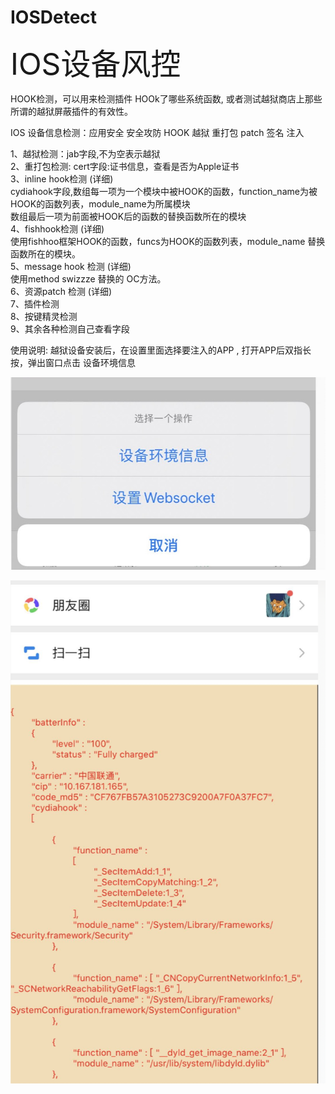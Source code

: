 # IOSDetect

<font size="8">IOS设备风控</font>

HOOK检测，可以用来检测插件 HOOk了哪些系统函数, 或者测试越狱商店上那些所谓的越狱屏蔽插件的有效性。

IOS 设备信息检测：应用安全 安全攻防 HOOK 越狱 重打包 patch 签名 注入

1、越狱检测：jab字段,不为空表示越狱 <br>
2、重打包检测: cert字段:证书信息，查看是否为Apple证书 <br>
3、inline hook检测 (详细)<br>
    cydiahook字段,数组每一项为一个模块中被HOOK的函数，function_name为被HOOK的函数列表，module_name为所属模块<br>
    数组最后一项为前面被HOOK后的函数的替换函数所在的模块<br>
4、fishhook检测 (详细)<br>
    使用fishhoo框架HOOK的函数，funcs为HOOK的函数列表，module_name 替换函数所在的模块。<br>
5、message hook 检测  (详细)<br>
    使用method swizzze 替换的 OC方法。<br>
6、资源patch 检测  (详细)<br>
7、插件检测 <br>
8、按键精灵检测 <br>
9、其余各种检测自己查看字段 <br>

使用说明: 越狱设备安装后，在设置里面选择要注入的APP , 打开APP后双指长按，弹出窗口点击 设备环境信息

![avatar](./setting.jpeg)

![avatar](./deviceInfo.png)

